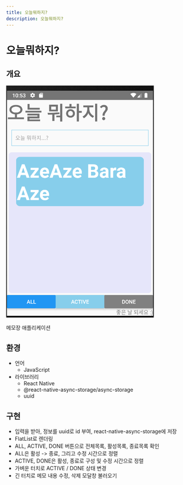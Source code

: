 ```yaml
---
title: 오늘뭐하지?
description: 오늘뭐하지?
---
```


# 오늘뭐하지?

## 개요

[![onulmohaji](/img/onul_mohaji.png)](https://play.google.com/store/apps/details?id=com.react_native_todo_list)

메모장 애플리케이션

## 환경

- 언어
  - JavaScript
- 라이브러리
  - React Native
  - @react-native-async-storage/async-storage
  - uuid

## 구현

- 입력을 받아, 정보를 uuid로 id 부여, react-native-async-storage에 저장
- FlatList로 렌더링
- ALL, ACTIVE, DONE 버튼으로 전체목록, 활성목록, 종료목록 확인
- ALL은 활성 -> 종료, 그리고 수정 시간으로 정렬
- ACTIVE, DONE은 활성, 종료로 구성 및 수정 시간으로 정렬
- 가벼운 터치로 ACTIVE / DONE 상태 변경
- 긴 터치로 메모 내용 수정, 삭제 모달창 불러오기
